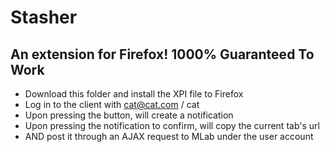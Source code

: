 # Stasher
## An extension for Firefox! 1000% Guaranteed To Work
* Download this folder and install the XPI file to Firefox
* Log in to the client with cat@cat.com / cat
* Upon pressing the button, will create a notification
* Upon pressing the notification to confirm, will copy the current tab's url
* AND post it through an AJAX request to MLab under the user account
